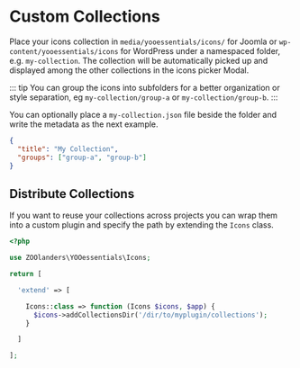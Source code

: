 # Custom Collections

Place your icons collection in `media/yooessentials/icons/` for Joomla or `wp-content/yooessentials/icons` for WordPress under a namespaced folder, e.g. `my-collection`. The collection will be automatically picked up and displayed among the other collections in the icons picker Modal.

::: tip
You can group the icons into subfolders for a better organization or style separation, eg `my-collection/group-a` or `my-collection/group-b`.
:::

You can optionally place a `my-collection.json` file beside the folder and write the metadata as the next example.

```json
{
  "title": "My Collection",
  "groups": ["group-a", "group-b"]
}
```

## Distribute Collections

If you want to reuse your collections across projects you can wrap them into a custom plugin and specify the path by extending the `Icons` class.

```php
<?php

use ZOOlanders\YOOessentials\Icons;

return [

  'extend' => [

    Icons::class => function (Icons $icons, $app) {
      $icons->addCollectionsDir('/dir/to/myplugin/collections');
    }

  ]

];
```
